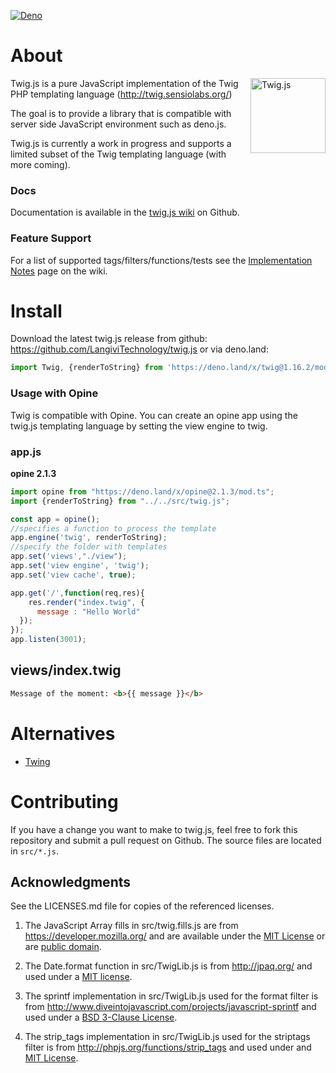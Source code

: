 
[![Deno](https://img.shields.io/badge/deno.land-twig.js-brightgreen)](https://deno.land/x/twig@1.16.2)

# About

<img align="right" width="120" height="120"
     title="Twig.js"
     src="https://user-images.githubusercontent.com/3282350/29336704-ab1be05c-81dc-11e7-92e5-cf11cca7b344.png">

Twig.js is a pure JavaScript implementation of the Twig PHP templating language
(<http://twig.sensiolabs.org/>)

The goal is to provide a library that is compatible with  server side JavaScript environment such as deno.js.

Twig.js is currently a work in progress and supports a limited subset of the Twig templating language (with more coming).

### Docs

Documentation is available in the [twig.js wiki](https://github.com/twigjs/twig.js/wiki) on Github.

### Feature Support

For a list of supported tags/filters/functions/tests see the [Implementation Notes](https://github.com/LangiviTechnology/twig.js/wiki/Implementation-Notes#feature-support) page on the wiki.

# Install

Download the latest twig.js release from github: https://github.com/LangiviTechnology/twig.js or via deno.land:

```js
import Twig, {renderToString} from 'https://deno.land/x/twig@1.16.2/mod.js'
```

### Usage with Opine

Twig is compatible with Opine. You can create an opine app using the twig.js templating language by setting the view engine to twig.

### app.js

**opine 2.1.3**

```js
import opine from "https://deno.land/x/opine@2.1.3/mod.ts";
import {renderToString} from "../../src/twig.js";

const app = opine();
//specifies a function to process the template
app.engine('twig', renderToString);
//specify the folder with templates
app.set('views',"./view");
app.set('view engine', 'twig');
app.set('view cache', true);

app.get('/',function(req,res){
    res.render("index.twig", {
      message : "Hello World"
  });
});
app.listen(3001);

```

## views/index.twig

```html
Message of the moment: <b>{{ message }}</b>
```


# Alternatives

- [Twing](https://github.com/ericmorand/twing)

# Contributing

If you have a change you want to make to twig.js, feel free to fork this repository and submit a pull request on Github. The source files are located in `src/*.js`.

## Acknowledgments

See the LICENSES.md file for copies of the referenced licenses.

1. The JavaScript Array fills in src/twig.fills.js are from <https://developer.mozilla.org/> and are available under the [MIT License][mit] or are [public domain][mdn-license].

2. The Date.format function in src/TwigLib.js is from <http://jpaq.org/> and used under a [MIT license][mit-jpaq].

3. The sprintf implementation in src/TwigLib.js used for the format filter is from <http://www.diveintojavascript.com/projects/javascript-sprintf> and used under a [BSD 3-Clause License][bsd-3].

4. The strip_tags implementation in src/TwigLib.js used for the striptags filter is from <http://phpjs.org/functions/strip_tags> and used under and [MIT License][mit-phpjs].

[mit-jpaq]:     http://jpaq.org/license/
[mit-phpjs]:    http://phpjs.org/pages/license/#MIT
[mit]:          http://www.opensource.org/licenses/mit-license.php
[mdn-license]:  https://developer.mozilla.org/Project:Copyrights

[bsd-2]:        http://www.opensource.org/licenses/BSD-2-Clause
[bsd-3]:        http://www.opensource.org/licenses/BSD-3-Clause
[cc-by-sa-2.5]: http://creativecommons.org/licenses/by-sa/2.5/ "Creative Commons Attribution-ShareAlike 2.5 License"

[mocha]:        http://mochajs.org/
[qunit]:        http://docs.jquery.com/QUnit
